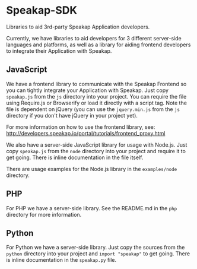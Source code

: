 Speakap-SDK
===========

Libraries to aid 3rd-party Speakap Application developers.

Currently, we have libraries to aid developers for 3 different server-side languages and platforms,
as well as a library for aiding frontend developers to integrate their Application with Speakap.

JavaScript
----------

We have a frontend library to communicate with the Speakap Frontend so you can tightly integrate
your Application with Speakap. Just copy `speakap.js` from the `js` directory into your project.
You can require the file using Require.js or Browserify or load it directly with a script tag. Note
the file is dependent on jQuery (you can use the `jquery.min.js` from the `js` directory if you
don't have jQuery in your project yet).

For more information on how to use the frontend library, see:
                                  http://developers.speakap.io/portal/tutorials/frontend_proxy.html

We also have a server-side JavaScript library for usage with Node.js. Just copy `speakap.js` from
the `node` directory into your project and require it to get going. There is inline documentation in
the file itself.

There are usage examples for the Node.js library in the `examples/node` directory.

PHP
---

For PHP we have a server-side library. See the README.md in the `php` directory for more
information.


Python
------

For Python we have a server-side library. Just copy the sources from the `python` directory into
your project and `import "speakap"` to get going. There is inline documentation in the `speakap.py`
file.
